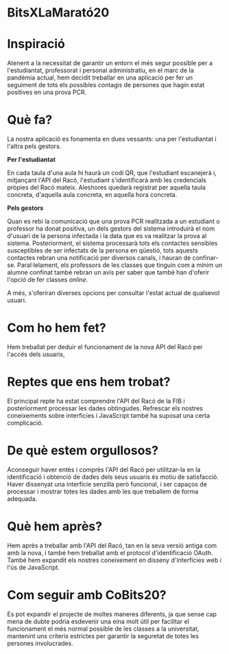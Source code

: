 # BitsXLaMarató20

# Inspiració

Atenent a la necessitat de garantir un entorn el més segur possible per a l'estudiantat, professorat i personal administratiu, en el marc de la pandèmia actual, hem decidit treballar en una aplicació per fer un seguiment de tots els possibles contagis de persones que hagin estat positives en una prova PCR.

# Què fa?

La nostra aplicació es fonamenta en dues vessants: una per l'estudiantat i l'altra pels gestors. 

**Per l'estudiantat**

En cada taula d'una aula hi haurà un codi QR, que l'estudiant escanejerà i, mitjançant l'API del Racó, l'estudiant s'identificarà amb les credencials pròpies del Racó mateix. Aleshores quedarà registrat per aquella taula concreta, d'aquella aula concreta, en aquella hora concreta.

**Pels gestors**

Quan es rebi la comunicació que una prova PCR realitzada a un estudiant o professor ha donat positiva, un dels gestors del sistema introduirà el nom d'usuari de la persona infectada i la data que es va realitzar la prova al sistema. Posteriorment, el sistema processarà tots els contactes sensibles susceptibles de ser infectats de la persona en qüestió, tots aquests contactes rebran una notificació per diversos canals, i hauran de confinar-se. Paral·lelament, els professors de les classes que tinguin com a mínim un alumne confinat també rebran un avís per saber que també han d'oferir l'opció de fer classes _online_.

A més, s'oferiran diverses opcions per consultar l'estat actual de qualsevol usuari.

# Com ho hem fet?

Hem treballat per deduir el funcionament de la nova API del Racó per l'accés dels usuaris, 

# Reptes que ens hem trobat?

El principal repte ha estat comprendre l'API del Racó de la FIB i posteriorment processar les dades obtingudes. Refrescar els nostres coneixements sobre interfícies i JavaScript també ha suposat una certa complicació.

# De què estem orgullosos?

Aconseguir haver entès i comprès l'API del Racó per utilitzar-la en la identificació i obtenció de dades dels seus usuaris és motiu de satisfacció. Haver dissenyat una interfície senzilla però funcional, i ser capaços de processar i mostrar totes les dades amb les que treballem de forma adequada.

# Què hem après?

Hem après a treballar amb l'API del Racó, tan en la seva versió antiga com amb la nova, i també hem treballat amb el protocol d'identificació OAuth. També hem expandit els nostres coneixement en disseny d'interfícies web i l'ús de JavaScript.

# Com seguir amb CoBits20?

Es pot expandir el projecte de moltes maneres diferents, ja que sense cap mena de dubte podria esdevenir una eina molt útil per facilitar el funcionament el més normal possible de les classes a la universitat, mantenint uns criteris estrictes per garantir la seguretat de totes les persones involucrades.
